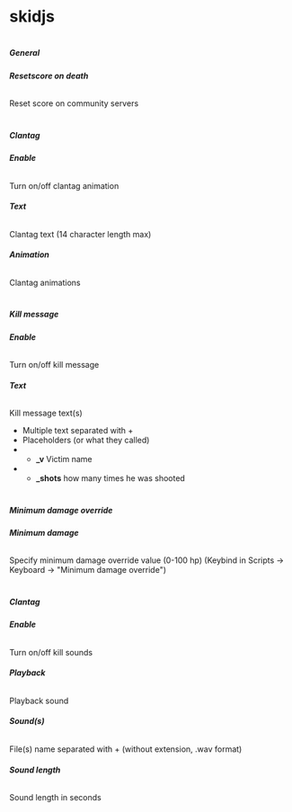 # skidjs
#
##### General
###### **Resetscore on death**
Reset score on community servers
#
##### Clantag
###### **Enable**
Turn on/off clantag animation
###### **Text**
Clantag text (14 character length max)
###### **Animation**
Clantag animations
#
##### Kill message
###### **Enable**
Turn on/off kill message
###### **Text**
Kill message text(s)
- Multiple text separated with +
- Placeholders (or what they called)
- - **_v** Victim name
- - **_shots** how many times he was shooted
#
##### Minimum damage override
###### **Minimum damage**
Specify minimum damage override value (0-100 hp)
(Keybind in Scripts -> Keyboard -> "Minimum damage override")
#
##### Clantag
###### **Enable**
Turn on/off kill sounds
###### **Playback**
Playback sound
###### **Sound(s)**
File(s) name separated with + (without extension, .wav format)
###### **Sound length**
Sound length in seconds
